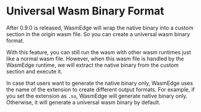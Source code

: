 # Universal Wasm Binary Format

After 0.9.0 is released, WasmEdge will wrap the native binary into a custom section in the origin wasm file. So you can create a universal wasm binary format.

With this feature, you can still run the wasm with other wasm runtimes just like a normal wasm file. However, when this wasm file is handled by the WasmEdge runtime, we will extract the native binary from the custom section and execute it.

In case that users want to generate the native binary only, WasmEdge uses the name of the extension to create different output formats. For example, if you set the extension as `.so`, WasmEdge will generate native binary only. Otherwise, it will generate a universal wasm binary by default.
